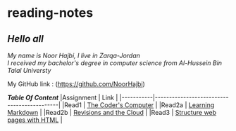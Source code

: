 # reading-notes


## *Hello all*
*My name is Noor Hajbi, I live in Zarqa-Jordan*  
*I received my bachelor's degree in computer science from Al-Hussein Bin Talal Universty*  

My GitHub link : (https://github.com/NoorHajbi)

***Table Of Content***
|Assignment | Link                                       |
|-----------|--------------------------------------------|
|Read1      | [The Coder's Computer](read1.md)           |
|Read2a     | [Learning Markdown](read02a.md)            |
|Read2b     | [Revisions and the Cloud](read02b.md)      |
|Read3      | [Structure web pages with HTML](read3.md)  |

